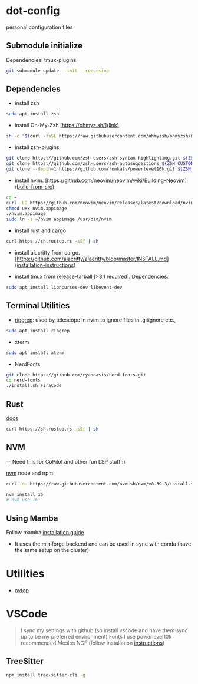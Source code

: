 # dot-config
personal configuration files

## Submodule initialize
Dependencies: tmux-plugins
```bash
git submodule update --init --recursive
```

## Dependencies

- install zsh
```bash
sudo apt install zsh
```

- install Oh-My-Zsh [https://ohmyz.sh/](link)
```bash
sh -c "$(curl -fsSL https://raw.githubusercontent.com/ohmyzsh/ohmyzsh/master/tools/install.sh)"
```

- install zsh-plugins
```bash
git clone https://github.com/zsh-users/zsh-syntax-highlighting.git ${ZSH_CUSTOM:-~/.oh-my-zsh/custom}/plugins/zsh-syntax-highlighting
git clone https://github.com/zsh-users/zsh-autosuggestions ${ZSH_CUSTOM:-~/.oh-my-zsh/custom}/plugins/zsh-autosuggestions
git clone --depth=1 https://github.com/romkatv/powerlevel10k.git ${ZSH_CUSTOM:-$HOME/.oh-my-zsh/custom}/themes/powerlevel10k
```

- install nvim. [https://github.com/neovim/neovim/wiki/Building-Neovim](build-from-src)
```bash
cd ~
curl -LO https://github.com/neovim/neovim/releases/latest/download/nvim.appimage
chmod u+x nvim.appimage
./nvim.appimage
sudo ln -s ~/nvim.appimage /usr/bin/nvim
```

- install rust and cargo
```bash
curl https://sh.rustup.rs -sSf | sh
```

- install alacritty from cargo. [https://github.com/alacritty/alacritty/blob/master/INSTALL.md](installation-instructions)

- install tmux from [release-tarball](https://github.com/tmux/tmux) [>3.1 required]. Dependencies:
```bash
sudo apt install libncurses-dev libevent-dev
```

## Terminal Utilities

- [ripgrep](https://github.com/BurntSushi/ripgrep): used by telescope in nvim to ignore files in .gitignore etc.,
```bash
sudo apt install ripgrep
```

- xterm
```bash
sudo apt install xterm
```

- NerdFonts
```bash
git clone https://github.com/ryanoasis/nerd-fonts.git
cd nerd-fonts
./install.sh FiraCode
```

## Rust

[docs](https://doc.rust-lang.org/cargo/getting-started/installation.html)
```bash
curl https://sh.rustup.rs -sSf | sh
```

## NVM

-- Need this for CoPilot and other fun LSP stuff :)

[nvm](https://github.com/nvm-sh/nvm)
node and npm
```bash
curl -o- https://raw.githubusercontent.com/nvm-sh/nvm/v0.39.3/install.sh | bash
```

```bash
nvm install 16
# nvm use 16
```

## Using Mamba

Follow mamba [installation guide](https://mamba.readthedocs.io/en/latest/installation/mamba-installation.html)

- It uses the miniforge backend and can be used in sync with conda (have the same setup on the cluster)

# Utilities
- [nvtop](https://github.com/Syllo/nvtop)

# VSCode
> I sync my settings with github (so install vscode and have them sync up to be my preferred environment)
> Fonts I use powerlevel10k recommended Meslos NGF (follow installation [instructions](https://github.com/romkatv/powerlevel10k/blob/master/font.md))

## TreeSitter

```bash
npm install tree-sitter-cli -g
```
